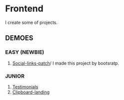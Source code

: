 # Frontend
I create some of projects.

## DEMOES
### EASY (NEWBIE)
  1. [Social-links-patch](https://mhmdhalim.github.io/Frontend/social-links-patch/)/
     I made this project by bootsratp.
  
### JUNIOR
1. [Testimonials](https://mhmdhalim.github.io/Frontend/testimonials-grid-section-main/)
2. [Clipboard-landing](https://mhmdhalim.github.io/Frontend/clipboard-landing-page-master/)
